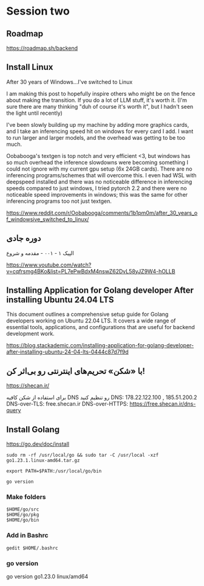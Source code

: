 # Session two


## Roadmap

https://roadmap.sh/backend



## Install Linux

 After 30 years of Windows...I've switched to Linux 

I am making this post to hopefully inspire others who might be on the fence about making the transition. If you do a lot of LLM stuff, it's worth it. (I'm sure there are many thinking "duh of course it's worth it", but I hadn't seen the light until recently)

I've been slowly building up my machine by adding more graphics cards, and I take an inferencing speed hit on windows for every card I add. I want to run larger and larger models, and the overhead was getting to be too much.

Oobabooga's textgen is top notch and very efficient <3, but windows has so much overhead the inference slowdowns were becoming something I could not ignore with my current gpu setup (6x 24GB cards). There are no inferencing programs/schemes that will overcome this. I even had WSL with deepspeed installed and there was no noticeable difference in inferencing speeds compared to just windows, I tried pytorch 2.2 and there were no noticeable speed improvements in windows; this was the same for other inferencing programs too not just textgen.

https://www.reddit.com/r/Oobabooga/comments/1b1pm0m/after_30_years_of_windowsive_switched_to_linux/

## دوره جادی

الپیک ۱ - ۰۰۱ - مقدمه و شروع 

https://www.youtube.com/watch?v=cqfrsmg4BKo&list=PL7ePwBdxM4nswZ62DvL58yJZ9W4-hOLLB


## Installing Application for Golang developer After installing Ubuntu 24.04 LTS

This document outlines a comprehensive setup guide for Golang developers working on Ubuntu 22.04 LTS.
It covers a wide range of essential tools, applications, and configurations that are useful for backend development work.

https://blog.stackademic.com/installing-application-for-golang-developer-after-installing-ubuntu-24-04-lts-0444c87d7f9d


##  با «شکن» تحریم‌های اینترنتی رو بی‌اثر کن!

https://shecan.ir/



برای استفاده از شکن کافیه DNS رو تنظیم کنید
DNS: 178.22.122.100 , 185.51.200.2
DNS-over-TLS: free.shecan.ir
DNS-over-HTTPS: https://free.shecan.ir/dns-query



## Install Golang

https://go.dev/doc/install


```
sudo rm -rf /usr/local/go && sudo tar -C /usr/local -xzf go1.23.1.linux-amd64.tar.gz

export PATH=$PATH:/usr/local/go/bin

go version
```


### Make folders

```
$HOME/go/src
$HOME/go/pkg
$HOME/go/bin
```

### Add in Bashrc

```
gedit $HOME/.bashrc

```

### go version

go version go1.23.0 linux/amd64
